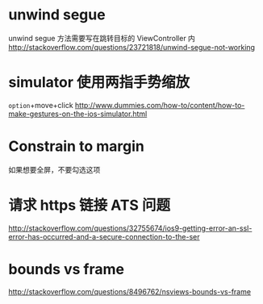 # unwind segue

unwind segue 方法需要写在跳转目标的 ViewController 内 <http://stackoverflow.com/questions/23721818/unwind-segue-not-working>

# simulator 使用两指手势缩放

`option`+move+click <http://www.dummies.com/how-to/content/how-to-make-gestures-on-the-ios-simulator.html>

# Constrain to margin

如果想要全屏，不要勾选这项

# 请求 https 链接 ATS 问题

<http://stackoverflow.com/questions/32755674/ios9-getting-error-an-ssl-error-has-occurred-and-a-secure-connection-to-the-ser>

# bounds vs frame

<http://stackoverflow.com/questions/8496762/nsviews-bounds-vs-frame>
